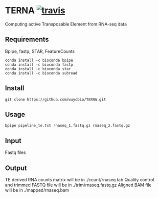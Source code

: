 # TERNA  [![travis](https://travis-ci.org/ssadedin/bpipe.svg?branch=master)](https://travis-ci.org/ssadedin/bpipe)
Computing active Transposable Element from RNA-seq data

## Requirements
Bpipe, fastp, STAR, FeatureCounts

    conda install -c bioconda bpipe 
    conda install -c bioconda fastp 
    conda install -c bioconda star 
    conda install -c bioconda subread 
    

## Install
    git clone https://github.com/wuycbio/TERNA.git


## Usage
    bpipe pipeline_te.txt rnaseq_1.fastq.gz rnaseq_2.fastq.gz


## Input
Fastq files


## Output
TE derived RNA counts matrix will be in ./count/rnaseq.tab
Quality control and trimmed FASTQ file will be in ./trim/rnaseq.fastq.gz
Aligned BAM file will be in ./mapped/rnaseq.bam
